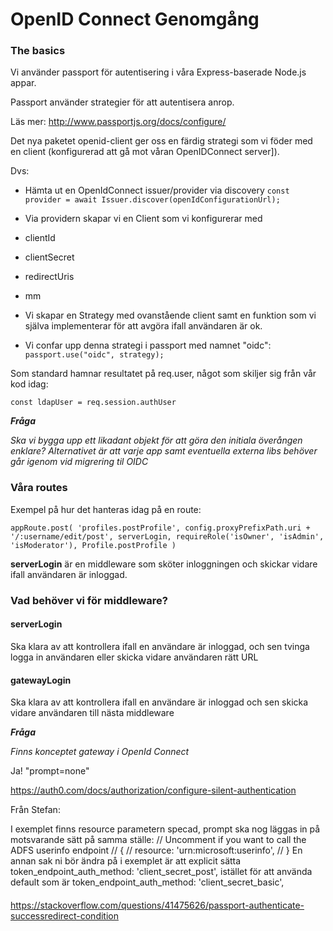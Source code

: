 # OpenID Connect Genomgång

### The basics

Vi använder passport för autentisering i våra Express-baserade Node.js appar.

Passport använder strategier för att autentisera anrop.

Läs mer: http://www.passportjs.org/docs/configure/

Det nya paketet openid-client ger oss en färdig strategi som vi föder med en client (konfigurerad att gå mot våran OpenIDConnect server]).

Dvs:

- Hämta ut en OpenIdConnect issuer/provider via discovery
  `const provider = await Issuer.discover(openIdConfigurationUrl);`

- Via providern skapar vi en Client som vi konfigurerar med
- clientId
- clientSecret
- redirectUris
- mm
- Vi skapar en Strategy med ovanstående client samt en funktion som vi själva implementerar för att avgöra ifall användaren är ok.
- Vi confar upp denna strategi i passport med namnet "oidc": `passport.use("oidc", strategy);`

Som standard hamnar resultatet på req.user, något som skiljer sig från vår kod idag:

`const ldapUser = req.session.authUser`

**_Fråga_**

_Ska vi bygga upp ett likadant objekt för att göra den initiala överången enklare? Alternativet är att varje app samt eventuella externa libs behöver går igenom vid migrering til OIDC_

### Våra routes

Exempel på hur det hanteras idag på en route:

`appRoute.post( 'profiles.postProfile', config.proxyPrefixPath.uri + '/:username/edit/post', serverLogin, requireRole('isOwner', 'isAdmin', 'isModerator'), Profile.postProfile )`

**serverLogin** är en middleware som sköter inloggningen och skickar vidare ifall användaren är inloggad.

### Vad behöver vi för middleware?

#### serverLogin

Ska klara av att kontrollera ifall en användare är inloggad, och sen tvinga logga in användaren eller skicka vidare användaren rätt URL

#### gatewayLogin

Ska klara av att kontrollera ifall en användare är inloggad och sen skicka vidare användaren till nästa middleware

**_Fråga_**

_Finns konceptet gateway i OpenId Connect_

Ja! "prompt=none"

https://auth0.com/docs/authorization/configure-silent-authentication

Från Stefan:

I exemplet finns resource parametern specad, prompt ska nog läggas in på motsvarande sätt på samma ställe:
// Uncomment if you want to call the ADFS userinfo endpoint
// {
// resource: 'urn:microsoft:userinfo',
// }
En annan sak ni bör ändra på i exemplet är att explicit sätta
token_endpoint_auth_method: 'client_secret_post',
istället för att använda default som är
token_endpoint_auth_method: 'client_secret_basic',

####

https://stackoverflow.com/questions/41475626/passport-authenticate-successredirect-condition
